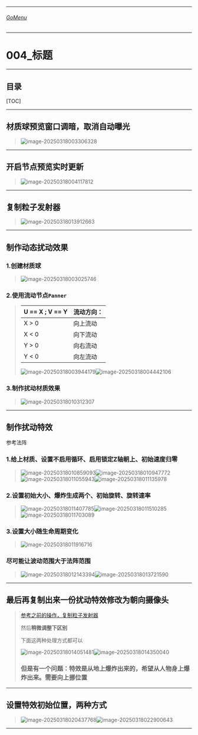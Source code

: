 

___________________________________________________________________________________________
###### [GoMenu](../UE_Effect_Menu.md)
___________________________________________________________________________________________
# 004_标题


___________________________________________________________________________________________


## 目录

[TOC]


------

## 材质球预览窗口调暗，取消自动曝光

> ![image-20250318003306328](./Image/UE_EffectBaseV004/image-20250318003306328.png)

------

## 开启节点预览实时更新

> ![image-20250318004117812](./Image/UE_EffectBaseV004/image-20250318004117812.png)

------

## 复制粒子发射器

> ![image-20250318013912663](./Image/UE_EffectBaseV004/image-20250318013912663.png)

------

## 制作动态扰动效果

### 1.创建材质球

> ![image-20250318003025746](./Image/UE_EffectBaseV004/image-20250318003025746.png)

### 2.使用流动节点`Panner`

> | U == X ; V == Y | 流动方向： |
> | --------------- | ---------- |
> | X > 0           | 向上流动   |
> | X < 0           | 向下流动   |
> | Y > 0           | 向右流动   |
> | Y < 0           | 向左流动   |
>
> ![image-20250318003944179](./Image/UE_EffectBaseV004/image-20250318003944179.png)![image-20250318004442106](./Image/UE_EffectBaseV004/image-20250318004442106.png)

### 3.制作扰动材质效果

> ![image-20250318010312307](./Image/UE_EffectBaseV004/image-20250318010312307.png)

------

## 制作扰动特效

参考法阵

### 1.给上材质、设置不启用循环、启用锁定Z轴朝上、初始速度归零

> ![image-20250318010859093](./Image/UE_EffectBaseV004/image-20250318010859093.png)![image-20250318010947772](./Image/UE_EffectBaseV004/image-20250318010947772.png)![image-20250318011055943](./Image/UE_EffectBaseV004/image-20250318011055943.png)![image-20250318011135978](./Image/UE_EffectBaseV004/image-20250318011135978.png)

### 2.设置初始大小、爆炸生成两个、初始旋转、旋转速率

> ![image-20250318011407785](./Image/UE_EffectBaseV004/image-20250318011407785.png)![image-20250318011510285](./Image/UE_EffectBaseV004/image-20250318011510285.png)![image-20250318011703089](./Image/UE_EffectBaseV004/image-20250318011703089.png)

### 3.设置大小随生命周期变化

> ![image-20250318011916716](./Image/UE_EffectBaseV004/image-20250318011916716.png)

### 尽可能让波动范围大于法阵范围

> ![image-20250318012143394](./Image/UE_EffectBaseV004/image-20250318012143394.png)![image-20250318013721590](./Image/UE_EffectBaseV004/image-20250318013721590.png)

------

## 最后再复制出来一份扰动特效修改为朝向摄像头

> [参考之前的操作，复制粒子发射器](#复制粒子发射器)
>
> 然后**稍微调整下区别**
>
> 下面这两种处理方式都可以
>
> ![image-20250318014051481](./Image/UE_EffectBaseV004/image-20250318014051481.png)![image-20250318014350040](./Image/UE_EffectBaseV004/image-20250318014350040.png)
>
> ### 但是有一个问题：特效是从地上爆炸出来的，希望从人物身上爆炸出来。需要向上挪位置

------

## 设置特效初始位置，两种方式

> ![image-20250318020437768](./Image/UE_EffectBaseV004/image-20250318020437768.png)![image-20250318022900643](./Image/UE_EffectBaseV004/image-20250318022900643.png)

------
